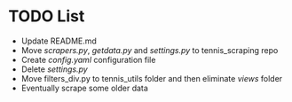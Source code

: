 # TODO List

- Update README.md
- Move _scrapers.py_, _getdata.py_ and _settings.py_ to  tennis_scraping repo
- Create _config.yaml_ configuration file
- Delete _settings.py_
- Move filters_div.py to tennis_utils folder and then eliminate _views_ folder
- Eventually scrape some older data 